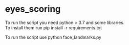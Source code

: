 # eyes_scoring

To run the script you need python > 3.7 and some libraries.<br/>
To install them run pip install -r requirements.txt <br/>

To run the script use python face_landmarks.py <path to image>
